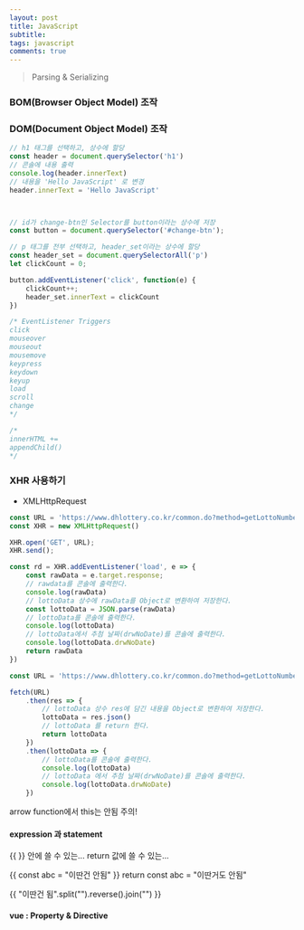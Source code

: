 ```yaml
---
layout: post
title: JavaScript
subtitle: 
tags: javascript
comments: true
---
```


> Parsing & Serializing
> 
### BOM(Browser Object Model) 조작

### DOM(Document Object Model) 조작

```javascript
// h1 태그를 선택하고, 상수에 할당
const header = document.querySelector('h1')
// 콘솔에 내용 출력
console.log(header.innerText)
// 내용을 'Hello JavaScript' 로 변경
header.innerText = 'Hello JavaScript'



// id가 change-btn인 Selector를 button이라는 상수에 저장
const button = document.querySelector('#change-btn');

// p 태그를 전부 선택하고, header_set이라는 상수에 할당
const header_set = document.querySelectorAll('p')
let clickCount = 0;

button.addEventListener('click', function(e) {
    clickCount++;
    header_set.innerText = clickCount
})

/* EventListener Triggers
click
mouseover
mouseout
mousemove
keypress
keydown
keyup
load
scroll
change
*/

/*
innerHTML += 
appendChild()
*/
```

### XHR 사용하기
- XMLHttpRequest

```javascript
const URL = 'https://www.dhlottery.co.kr/common.do?method=getLottoNumber&drwNo=1'
const XHR = new XMLHttpRequest()

XHR.open('GET', URL);
XHR.send();

const rd = XHR.addEventListener('load', e => {
    const rawData = e.target.response;
    // rawdata를 콘솔에 출력한다.
    console.log(rawData)
    // lottoData 상수에 rawData를 Object로 변환하여 저장한다.
    const lottoData = JSON.parse(rawData)
    // lottoData를 콘솔에 출력한다.
    console.log(lottoData)
    // lottoData에서 추첨 날짜(drwNoDate)를 콘솔에 출력한다.
    console.log(lottoData.drwNoDate)
    return rawData
})

const URL = 'https://www.dhlottery.co.kr/common.do?method=getLottoNumber&drwNo=1'

fetch(URL)
    .then(res => {
        // lottoData 상수 res에 담긴 내용을 Object로 변환하여 저장한다.
        lottoData = res.json()
        // lottoData 를 return 한다.
        return lottoData
    })
    .then(lottoData => {
        // lottoData를 콘솔에 출력한다.
        console.log(lottoData)
        // lottoData 에서 추첨 날짜(drwNoDate)를 콘솔에 출력한다.
        console.log(lottoData.drwNoDate)
    })
```

arrow function에서 this는 안됨 주의!

#### expression 과 statement

{{ }} 안에 쓸 수 있는...
return 값에 쓸 수 있는...

{{ const abc = "이딴건 안됨" }}
return const abc = "이딴거도 안됨"

{{ "이딴건 됨".split("").reverse().join("") }}

#### vue : Property & Directive
